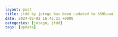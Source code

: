```yaml
---
layout: post
title: jtdd by jotego has been updated to 659baa4
date: 2024-02-02 16:42:21 +0000
categories: [jotego, jtdd]
tags: [update]
---
```


